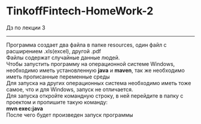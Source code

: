 # TinkoffFintech-HomeWork-2
Дз по лекции 3  
***
Программа создает два файла в папке resources, один файл с расширением .xls(excel), другой .pdf  
Файлы содержат случайные данные людей.  
Чтобы запустить программу на операционной системе Windows, необходимо иметь установленную **java** и **maven**, так же необходимо иметь прописанные переменные среды  
Для запуска на других операционных система необходимо иметь тоже самое, что и для Windows, запуск не отличается.  
Для запуска откройте командную строку, в ней перейдите в папку с проектом и пропишите такую команду:  
**mvn exec:java**  
После чего будет произведен запуск программы